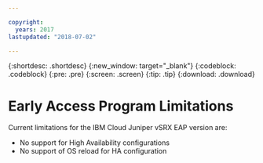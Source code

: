 ```yaml
---

copyright:
  years: 2017
lastupdated: "2018-07-02"

---
```


{:shortdesc: .shortdesc}
{:new_window: target="_blank"}
{:codeblock: .codeblock}
{:pre: .pre}
{:screen: .screen}
{:tip: .tip}
{:download: .download}

# Early Access Program Limitations

Current limitations for the IBM Cloud Juniper vSRX EAP version are:

*	No support for High Availability configurations
* No support of OS reload for HA configuration
